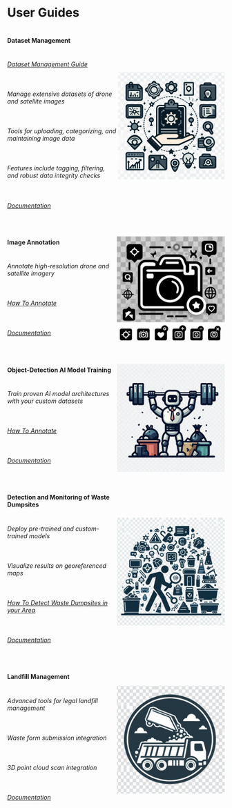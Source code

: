 # User Guides  

<div style="display: block; float: left">
<div class="row col-md-12" style="display: flex; align-items: center; justify-content: center; margin-bottom: 1rem;">
  <div class="col-md-8" style="display: flex; flex-direction: column; text-align: start; align-items: flex-start; justify-content: start;">
    <h4 style="display: flex; flex-grow: 1;" class="col-md-8">
        Dataset Management
    </h4>
    <h6><a href="~/guides/dataset-management/dataset-management-guide.html" style="display: flex; flex-grow: 1;">
      Dataset Management Guide</a></h6>
    <h6 style="display: flex; flex-grow: 1;">
      Manage extensive datasets of drone and satellite images</h6>
    <h6 style="display: flex; flex-grow: 1;">
      Tools for uploading, categorizing, and maintaining image data</h6>
    <h6 style="display: flex; flex-grow: 1;">
      Features include tagging, filtering, and robust data integrity checks</h6>
    <h6><a href="~/documentation/dataset-management/overview.html" style="display: flex; flex-grow: 1;">
      Documentation</a></h6>
  </div>
  <img class="col-md-4" style="display: flex; width: 250px; max-width: 250px;" 
    src="https://raw.githubusercontent.com/IntelligentNetworkSolutions/IllegalDumpSiteDetectionAndLandfillMonitoring/refs/heads/master/docs/docfx_project/ins-template/public/images/dataset-manage.jpeg" alt=""/>
</div>

<div class="row col-md-12" style="display: flex; align-items: center; justify-content: center; margin-bottom: 1rem;">
  <div class="col-md-8" style="display: flex; flex-direction: column; text-align: start; align-items: flex-start; justify-content: start;">
    <h4 style="display: flex; flex-grow: 1;" class="col-md-8">
        Image Annotation
    </h4>
    <h6 style="display: flex; flex-grow: 1;">Annotate high-resolution drone and satellite imagery</h6>
    <h6><a href="~/guides/dataset-management/image-annotation-guide.html" style="display: flex; flex-grow: 1;">
      How To Annotate</a></h6>
    <h6><a href="~/documentation/dataset-management/image-annotation.html" style="display: flex; flex-grow: 1;">
      Documentation</a></h6>
  </div>
  <img class="col-md-4" style="display: flex; width: 250px; max-width: 250px;" 
    src="https://raw.githubusercontent.com/IntelligentNetworkSolutions/IllegalDumpSiteDetectionAndLandfillMonitoring/refs/heads/master/docs/docfx_project/ins-template/public/images/annotate.jpeg" alt=""/>
</div>

<div class="row col-md-12" style="display: flex; align-items: center; justify-content: center; margin-bottom: 1rem;">
  <div class="col-md-8" style="display: flex; flex-direction: column; text-align: start; align-items: flex-start; justify-content: start;">
    <h4 style="display: flex; flex-grow: 1;" class="col-md-8">
        Object-Detection AI Model Training
    </h4>
    <h6 style="display: flex; flex-grow: 1;">Train proven AI model architectures with your custom datasets</h6>
    <h6><a href="~/guides/training-process/training-guide.html" style="display: flex; flex-grow: 1;">
      How To Annotate</a></h6>
    <h6><a href="~/documentation/training-process/overview.html" style="display: flex; flex-grow: 1;">
      Documentation</a></h6>
  </div>
  <img class="col-md-4" style="display: flex; max-width: 250px; width: 250px;" src="https://raw.githubusercontent.com/IntelligentNetworkSolutions/IllegalDumpSiteDetectionAndLandfillMonitoring/refs/heads/master/docs/docfx_project/ins-template/public/images/robot-train.jpeg" alt=""/>
</div>

<div class="row col-md-12" style="display: flex; align-items: center; justify-content: center; margin-bottom: 1rem;">
  <div class="col-md-8" style="display: flex; flex-direction: column; text-align: start; align-items: flex-start; justify-content: start;">
    <h4 class="col-md-8">
        Detection and Monitoring of Waste Dumpsites
    </h4>
    <h6 style="display: flex; flex-grow: 1;">Deploy pre-trained and custom-trained models</h6>
    <h6 style="display: flex; flex-grow: 1;">Visualize results on georeferenced maps</h6>
    <h6><a href="~/guides/detection-process/detection-guide.html" style="display: flex; flex-grow: 1;">
      How To Detect Waste Dumpsites in your Area</a></h6>
    <h6><a href="~/documentation/detection-process/overview.html" style="display: flex; flex-grow: 1;">
      Documentation</a></h6>
  </div>
  <img class="col-md-4" style="display: flex; width: 250px; min-width: 250px;" 
    src="https://raw.githubusercontent.com/IntelligentNetworkSolutions/IllegalDumpSiteDetectionAndLandfillMonitoring/refs/heads/master/docs/docfx_project/ins-template/public/images/object-detection.jpeg" alt=""/>
</div>

<div class="row col-md-12" style="display: flex; align-items: center; justify-content: center; margin-bottom: 1rem;">
  <div class="col-md-8" style="display: flex; flex-direction: column; text-align: start; align-items: flex-start; justify-content: start;">
    <h4 style="display: flex; flex-grow: 1;" class="col-md-8">
        Landfill Management
    </h4>
    <h6 style="display: flex; flex-grow: 1;">Advanced tools for legal landfill management</h6>
    <h6 style="display: flex; flex-grow: 1;">Waste form submission integration</h6>
    <h6 style="display: flex; flex-grow: 1;">3D point cloud scan integration</h6>
    <h6><a href="~/documentation/landfill-management/overview.html" style="display: flex; flex-grow: 1;">Documentation</a></h6>
  </div>
  <img class="col-md-4" style="display: flex; width: 250px; min-width: 250px;" src="https://raw.githubusercontent.com/IntelligentNetworkSolutions/IllegalDumpSiteDetectionAndLandfillMonitoring/refs/heads/master/docs/docfx_project/ins-template/public/images/truck-waste-fly.jpeg" alt=""/>
</div>
</div>